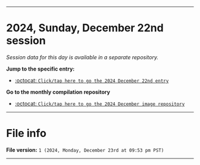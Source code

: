 
***

# 2024, Sunday, December 22nd session

_Session data for this day is available in a separate repository._

**Jump to the specific entry:**

- [:octocat: `Click/tap here to go the 2024 December 22nd entry`](https://github.com/seanpm2001/SeansLifeArchive_Images_ModernSmurfsVillage_Y2024_V12/tree/SeansLifeArchive_ModernSmurfsVillage_Y2024_V12_Main-dev/2024/12_December/22/)

**Go to the monthly compilation repository**

- [:octocat: `Click/tap here to go the 2024 December image repository`](https://github.com/seanpm2001/SeansLifeArchive_Images_ModernSmurfsVillage_Y2024_V12/)

***

# File info

**File version:** `1 (2024, Monday, December 23rd at 09:53 pm PST)`

***
